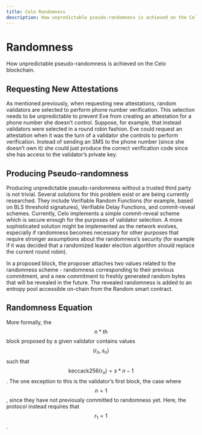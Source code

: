 ```yaml
---
title: Celo Randomness
description: How unpredictable pseudo-randomness is achieved on the Celo blockchain.
---
```

# Randomness

How unpredictable pseudo-randomness is achieved on the Celo blockchain.
## Requesting New Attestations

As mentioned previously, when requesting new attestations, random validators are selected to perform phone number verification. This selection needs to be unpredictable to prevent Eve from creating an attestation for a phone number she doesn’t control. Suppose, for example, that instead validators were selected in a round robin fashion. Eve could request an attestation when it was the turn of a validator she controls to perform verification. Instead of sending an SMS to the phone number \(since she doesn’t own it\) she could just produce the correct verification code since she has access to the validator’s private key.
## Producing Pseudo-randomness

Producing unpredictable pseudo-randomness without a trusted third party is not trivial. Several solutions for this problem exist or are being currently researched. They include Verifiable Random Functions \(for example, based on BLS threshold signatures\), Verifiable Delay Functions, and commit-reveal schemes. Currently, Celo implements a simple commit-reveal scheme which is secure enough for the purposes of validator selection. A more sophisticated solution might be implemented as the network evolves, especially if randomness becomes necessary for other purposes that require stronger assumptions about the randomness’s security \(for example if it was decided that a randomized leader election algorithm should replace the current round robin\).

In a proposed block, the proposer attaches two values related to the randomness scheme - randomness corresponding to their previous commitment, and a new commitment to freshly generated random bytes that will be revealed in the future. The revealed randomness is added to an entropy pool accessible on-chain from the Random smart contract.

## Randomness Equation

More formally, the $$n*{th}$$ block proposed by a given validator contains values $$(r_n, s_n)$$ such that $$\text{keccack256}(r_n) = s*{n-1}$$. The one exception to this is the validator’s first block, the case where $$n = 1$$, since they have not previously committed to randomness yet. Here, the protocol instead requires that $$r_1 = 1$$.

